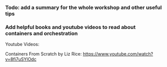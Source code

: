 ### Todo: add a summary for the whole workshop and other useful tips
### Add helpful books and youtube videos to read about containers and orchestration

Youtube Videos:

Containers From Scratch by Liz Rice:
https://www.youtube.com/watch?v=8fi7uSYlOdc

